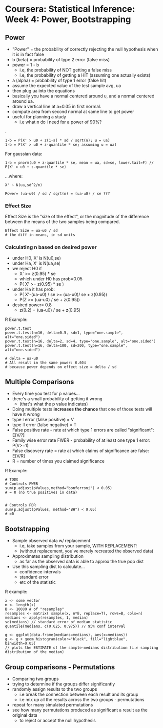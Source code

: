 

# Coursera: Statistical Inference: Week 4: Power, Bootstrapping


## Power 

* "Power" = the probability of correctly rejecting the null hypothesis when it is in fact false
* b (beta) = probability of type 2 error (false miss)
* power = 1 - b
    * i.e, the probability of NOT getting a false miss
    * i.e, the probability of getting a HIT (assuming one actually exists)
* a (alpha) = probability of type 1 error (false hit)
* assume the expected value of the test sample avg, ua
* then plug ua into the equations
* basically you have a normal centered around u, and a normal centered around ua.
* draw a vertical line at a=0.05 in first normal. 
* compute area from second normal at same line to get power
* useful for planning a study 
    * i.e what n do i need for a power of 90%?

.

    1-b = P(X' > u0 + z(1-a) * sd / sqrt(n); u = ua)
    1-b = P(X' > u0 + z-quantile * se; assuming u = ua)

For gaussian data:

    1-b = pnorm(u0 + z-quantile * se, mean = ua, sd=se, lower.tail=F) // P(X' > u0 + z-quantile * se)

...where:

    X' ~ N(ua,sd^2/n)

    Power= (ua-u0) / sd / sqrt(n) = (ua-u0) / se ???


### Effect Size

Effect Size is the "size of the effect", or the magnitude of the difference
between the means of the two samples being compared.

    Effect Size = ua-u0 / sd
    # the diff in means, in sd units


### Calculating n based on desired power

* under H0, X' is N(u0,se)
* under Ha, X' is N(ua,se)
* we reject H0 if 
    * X' >= z(0.95) * se
    * which under H0 has prob=0.05 
    * P( X' >= z(0.95) * se )
* under Ha it has prob:
    * P( X'-(ua-u0) / se >= (ua-u0)/ se + z(0.95))
    * P(Z >= (ua-u0) / se + z(0.95))
* desired power= 0.8
    * z(0.2) = (ua-u0) / se + z(0.95)


R Example: 

    power.t.test
    power.t.test(n=16, delta=0.5, sd=1, type="one.sample", alt="one.sided")
    power.t.test(n=16, delta=2, sd=4, type="one.sample", alt="one.sided")
    power.t.test(n=16, delta=100, sd=200, type="one.sample", alt="one.sided")

    # delta = ua-u0
    # All result in the same power: 0.604
    # because power depends on effect size = delta / sd



## Multiple Comparisons 

* Every time you test for p values...
* there's a small probability of getting it wrong 
    * (that's what the p value indicates)
* Doing multiple tests **increases the chance** that one of those tests will have it wrong
* type I error (false positive) = V
* type II error (false negative) = T
* False positive rate - rate at which type 1 errors are called "significant": E[V/?]
* Family wise error rate FWER - probability of at least one type 1 error: P(V>=1)
* False discovery rate = rate at which claims of significance are false: E[V/R]
* R = number of times you claimed significance


R Example: 

    # TODO
    # Controls FWER
    sum(p.adjust(pValues,method="bonferroni") < 0.05)
    # = 0 (no true positives in data)


    # Controls FDR
    sum(p.adjust(pValues, method="BH") < 0.05)
    # =0



## Bootstrapping

* Sample observed data w/ replacement 
    * i.e, take samples from your sample, WITH REPLACEMENT!
    * (without replacement, you've merely recreated the observed data)
* Approximates sampling distribution
    * as far as the observed data is able to approx the true pop dist
* Use this sampling dist to calculate...
    * confidence intervals
    * standard error
    * etc of the statistic

R example:

    x <- some vector
    n <- length(x)
    B <- 10000 # of "resamples"
    resamples <- matrix( sample(x, n*B, replace=T), rows=B, cols=n)
    medians <- apply(resamples, 1, median)
    sd(medians) // standard error of median statistic
    quantile(medians, c(0.025, 0.975)) // 95% conf interval
    
    g <- ggplot(data.frame(medians=medians), aes(x=medians))
    g <- g + geom_histogram(color="black", fill="lightblue", binwidth=0.05)
    // plots the ESTIMATE of the sample-medians distribution (i.e sampling distribution of the median)



## Group comparisons - Permutations

* Comparing two groups
* trying to determine if the groups differ significantly
* randomly assign results to the two groups 
    * i.e break the connection between each result and its group
    * i.e mix up all the results across the two groups - permutations
* repeat for many simulated permutations
* see how many permutations produced as significant a result as the original data
    * to reject or accept the null hypothesis



